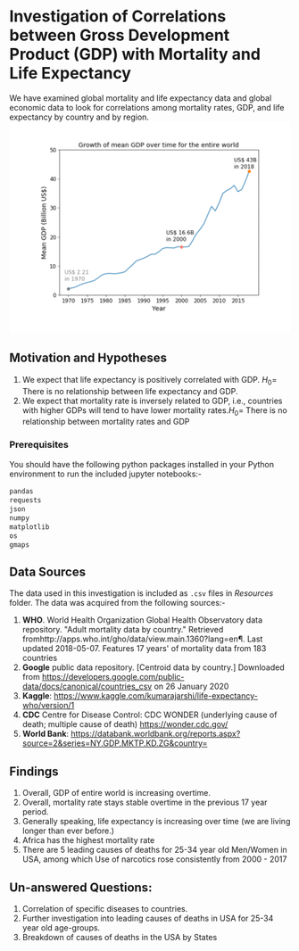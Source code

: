 # Investigation of Correlations between Gross Development Product (GDP) with Mortality and Life Expectancy 
We have examined global mortality and life expectancy data and global economic data to look for correlations among mortality rates, GDP, and life expectancy by country and by region.
![gif_image](Images/combined_images_gif.gif)
## Motivation and Hypotheses
1. We expect that life expectancy is positively correlated with GDP. 
$H_0 =$ There is no relationship between life expectancy and GDP.
2. We expect that mortality rate is inversely related to GDP, i.e., countries with higher GDPs will tend to have lower mortality rates.$H_0 =$ There is no relationship between mortality rates and GDP
### Prerequisites
You should have the following python packages installed in your Python environment to run the included jupyter notebooks:-
```
pandas
requests
json
numpy
matplotlib
os
gmaps
```
## Data Sources
The data used in this investigation is included as ```.csv``` files in _Resources_ folder. The data was acquired from the following sources:-
1. **WHO**. World Health Organization Global Health Observatory data repository. "Adult mortality data by country." Retrieved fromhttp://apps.who.int/gho/data/view.main.1360?lang=en¶. Last updated 2018-05-07. Features 17 years' of mortality data from 183 countries
2. **Google** public data repository. [Centroid data by country.] Downloaded from https://developers.google.com/public-data/docs/canonical/countries_csv on 26 January 2020
3. **Kaggle**: https://www.kaggle.com/kumarajarshi/life-expectancy-who/version/1
4. **CDC** Centre for Disease Control: CDC WONDER (underlying cause of death; multiple cause of death) https://wonder.cdc.gov/
5. **World Bank**: https://databank.worldbank.org/reports.aspx?source=2&series=NY.GDP.MKTP.KD.ZG&country=

## Findings
1. Overall, GDP of entire world is increasing overtime.
2. Overall, mortality rate stays stable overtime in the previous 17 year period.
3. Generally speaking, life expectancy is increasing over time (we are living longer than ever before.)
4. Africa has the highest mortality rate
5. There are 5 leading causes of deaths for 25-34 year old Men/Women in USA, among which Use of narcotics rose consistently from 2000 - 2017

## Un-answered Questions:
1. Correlation of specific diseases to countries.
2. Further investigation into leading causes of deaths in USA for 25-34 year old age-groups.
3. Breakdown of causes of deaths in the USA by States
